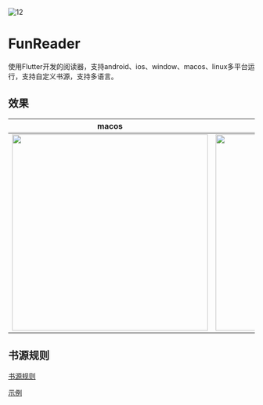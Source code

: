 

![12](https://github.com/gstory0404/fun_reader/blob/master/assets/images/logo.png)
# FunReader

使用Flutter开发的阅读器，支持android、ios、window、macos、linux多平台运行，支持自定义书源，支持多语言。

## 效果

|  macos   | android  |
|  ----  | ----  |
| <img src="https://github.com/gstory0404/fun_reader/blob/master/file/macos.gif" width="400px" height="400px"/>   | <img src="https://github.com/gstory0404/fun_reader/blob/master/file/phone.gif" width="400px" height="400px"/> |


## 书源规则
 
[书源规则](https://github.com/gstory0404/fun_reader/blob/master/rule.md)

[示例](https://github.com/gstory0404/fun_reader/blob/master/file/spider.json)




